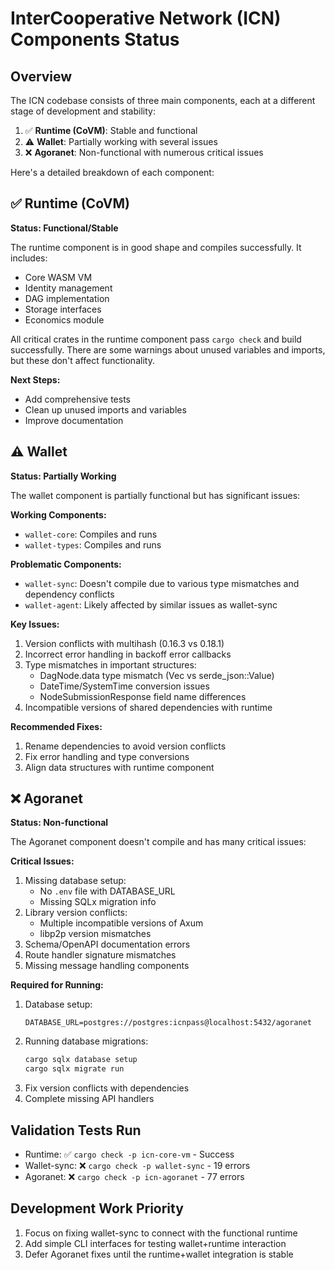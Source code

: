 # InterCooperative Network (ICN) Components Status

## Overview
The ICN codebase consists of three main components, each at a different stage of development and stability:

1. ✅ **Runtime (CoVM)**: Stable and functional
2. ⚠️ **Wallet**: Partially working with several issues
3. ❌ **Agoranet**: Non-functional with numerous critical issues

Here's a detailed breakdown of each component:

## ✅ Runtime (CoVM)
**Status: Functional/Stable**

The runtime component is in good shape and compiles successfully. It includes:
- Core WASM VM
- Identity management
- DAG implementation
- Storage interfaces
- Economics module

All critical crates in the runtime component pass `cargo check` and build successfully. There are some warnings about unused variables and imports, but these don't affect functionality.

**Next Steps:**
- Add comprehensive tests
- Clean up unused imports and variables
- Improve documentation

## ⚠️ Wallet
**Status: Partially Working**

The wallet component is partially functional but has significant issues:

**Working Components:**
- `wallet-core`: Compiles and runs
- `wallet-types`: Compiles and runs

**Problematic Components:**
- `wallet-sync`: Doesn't compile due to various type mismatches and dependency conflicts
- `wallet-agent`: Likely affected by similar issues as wallet-sync

**Key Issues:**
1. Version conflicts with multihash (0.16.3 vs 0.18.1)
2. Incorrect error handling in backoff error callbacks
3. Type mismatches in important structures:
   - DagNode.data type mismatch (Vec<u8> vs serde_json::Value)
   - DateTime/SystemTime conversion issues
   - NodeSubmissionResponse field name differences
4. Incompatible versions of shared dependencies with runtime

**Recommended Fixes:**
1. Rename dependencies to avoid version conflicts
2. Fix error handling and type conversions
3. Align data structures with runtime component

## ❌ Agoranet
**Status: Non-functional**

The Agoranet component doesn't compile and has many critical issues:

**Critical Issues:**
1. Missing database setup:
   - No `.env` file with DATABASE_URL
   - Missing SQLx migration info
2. Library version conflicts:
   - Multiple incompatible versions of Axum
   - libp2p version mismatches
3. Schema/OpenAPI documentation errors
4. Route handler signature mismatches
5. Missing message handling components

**Required for Running:**
1. Database setup:
   ```
   DATABASE_URL=postgres://postgres:icnpass@localhost:5432/agoranet
   ```
2. Running database migrations:
   ```bash
   cargo sqlx database setup
   cargo sqlx migrate run
   ```
3. Fix version conflicts with dependencies
4. Complete missing API handlers

## Validation Tests Run
- Runtime: ✅ `cargo check -p icn-core-vm` - Success
- Wallet-sync: ❌ `cargo check -p wallet-sync` - 19 errors
- Agoranet: ❌ `cargo check -p icn-agoranet` - 77 errors

## Development Work Priority
1. Focus on fixing wallet-sync to connect with the functional runtime
2. Add simple CLI interfaces for testing wallet+runtime interaction
3. Defer Agoranet fixes until the runtime+wallet integration is stable 